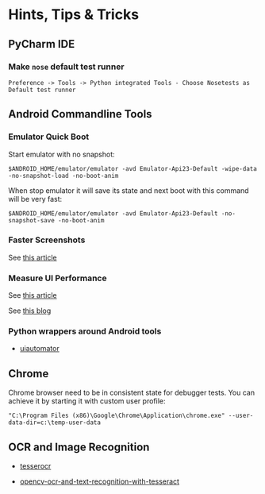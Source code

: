 # Hints, Tips & Tricks

## PyCharm IDE

### Make `nose` default test runner

```
Preference -> Tools -> Python integrated Tools - Choose Nosetests as Default test runner
```

## Android Commandline Tools

### Emulator Quick Boot

Start emulator with no snapshot:
```
$ANDROID_HOME/emulator/emulator -avd Emulator-Api23-Default -wipe-data -no-snapshot-load -no-boot-anim
```
When stop emulator it will save its state and next boot with this command will be very fast:
```
$ANDROID_HOME/emulator/emulator -avd Emulator-Api23-Default -no-snapshot-save -no-boot-anim
```

### Faster Screenshots

See [this article](https://stackoverflow.com/questions/13984017/how-to-capture-the-screen-as-fast-as-possible-through-adb)

### Measure UI Performance

See [this article](https://developer.android.com/training/testing/performance) 

See [this blog](https://hackernoon.com/gfxinfo-ui-automator-kotlin-automated-jank-tests-fc43995c7a06)

### Python wrappers around Android tools

- [uiautomator](https://github.com/xiaocong/uiautomator)

## Chrome

Chrome browser need to be in consistent state for debugger tests.
You can achieve it by starting it with custom user profile:
```
"C:\Program Files (x86)\Google\Chrome\Application\chrome.exe" --user-data-dir=c:\temp-user-data
```

## OCR and Image Recognition

- [tesserocr](https://github.com/sirfz/tesserocr)

- [opencv-ocr-and-text-recognition-with-tesseract](https://www.pyimagesearch.com/2018/09/17/opencv-ocr-and-text-recognition-with-tesseract/)
